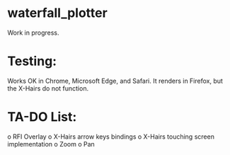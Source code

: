 # waterfall_plotter

Work in progress.

# Testing: 

Works OK in Chrome, Microsoft Edge, and Safari. It renders in Firefox, but the X-Hairs do not function.

# TA-DO List:

o RFI Overlay
o X-Hairs arrow keys bindings
o X-Hairs touching screen implementation
o Zoom
o Pan 
